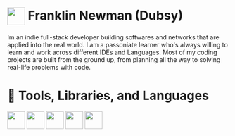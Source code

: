 # <a href="![6062646](https://github.com/DubsyDev/Franklin-Newman-Dubsy-aaaaaaaaaaaa/assets/124395093/7606bb9c-55bb-4ed0-bda5-e3256cb237d2)" target="blank"><img align="center" src="https://cdn-icons-png.flaticon.com/128/6062/6062646.png" height="40" /></a>  Franklin Newman (Dubsy)
Im an indie full-stack developer building softwares and networks that are applied into the real world. I am a passoniate learner who's always willing to learn and work across different IDEs and Languages. Most of my coding projects are built from the ground up, from planning all the way to solving real-life problems with code. 
# 🧰 Tools, Libraries, and Languages
<a href="![6132221](https://github.com/DubsyDev/Franklin-Newman-Dubsy-aaaaaaaaaaaa/assets/124395093/e0f8b53f-00d6-4fac-a8cc-a1f897efefcb)" target="blank"><img align="center" src="https://cdn-icons-png.flaticon.com/128/6132/6132221.png" height="40" /></a> <a href="![226777](https://github.com/DubsyDev/Franklin-Newman-Dubsy-aaaaaaaaaaaa/assets/124395093/09ed4a56-7e1f-4aab-8085-24ae8fc98e74)" target="blank"><img align="center" src="https://cdn-icons-png.flaticon.com/128/226/226777.png" height="40" /></a> <a href="![5968350](https://github.com/DubsyDev/Franklin-Newman-Dubsy-aaaaaaaaaaaa/assets/124395093/79f402a5-d58f-49ae-8e86-c7295125cb0f)" target="blank"><img align="center" src="https://cdn-icons-png.flaticon.com/128/5968/5968350.png" height="40" /></a> <a href="![5969205](https://github.com/DubsyDev/Franklin-Newman-Dubsy-aaaaaaaaaaaa/assets/124395093/bf72eace-1cb8-48f9-bf3e-a0d4c26a5539)" target="blank"><img align="center" src="https://cdn-icons-png.flaticon.com/128/5969/5969205.png" height="40" /></a> <a href="![906324](https://github.com/DubsyDev/Franklin-Newman-Dubsy-aaaaaaaaaaaa/assets/124395093/98dcc8b8-8d9b-4052-bd5c-a76afe5f7a3e) " target="blank"><img align="center" src="https://cdn-icons-png.flaticon.com/128/906/906324.png" height="40" /></a>
